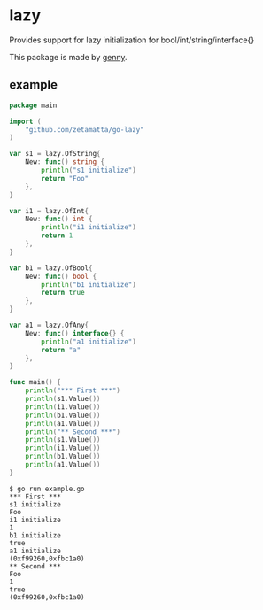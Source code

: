 lazy
====

Provides support for lazy initialization for bool/int/string/interface{}

This package is made by [genny](https://github.com/cheekybits/genny/).

example
-------

```go
package main

import (
    "github.com/zetamatta/go-lazy"
)

var s1 = lazy.OfString{
    New: func() string {
        println("s1 initialize")
        return "Foo"
    },
}

var i1 = lazy.OfInt{
    New: func() int {
        println("i1 initialize")
        return 1
    },
}

var b1 = lazy.OfBool{
    New: func() bool {
        println("b1 initialize")
        return true
    },
}

var a1 = lazy.OfAny{
    New: func() interface{} {
        println("a1 initialize")
        return "a"
    },
}

func main() {
    println("*** First ***")
    println(s1.Value())
    println(i1.Value())
    println(b1.Value())
    println(a1.Value())
    println("** Second ***")
    println(s1.Value())
    println(i1.Value())
    println(b1.Value())
    println(a1.Value())
}
```

```shell
$ go run example.go
*** First ***
s1 initialize
Foo
i1 initialize
1
b1 initialize
true
a1 initialize
(0xf99260,0xfbc1a0)
** Second ***
Foo
1
true
(0xf99260,0xfbc1a0)
```
